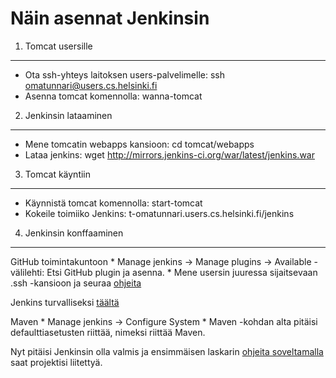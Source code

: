 Näin asennat Jenkinsin
======================

1. Tomcat usersille
-------------------

* Ota ssh-yhteys laitoksen users-palvelimelle: ssh omatunnari@users.cs.helsinki.fi
* Asenna tomcat komennolla: wanna-tomcat


2. Jenkinsin lataaminen
-----------------------

* Mene tomcatin webapps kansioon: cd tomcat/webapps
* Lataa jenkins: wget http://mirrors.jenkins-ci.org/war/latest/jenkins.war
    
    
3. Tomcat käyntiin
------------------

* Käynnistä tomcat komennolla: start-tomcat
* Kokeile toimiiko Jenkins: t-omatunnari.users.cs.helsinki.fi/jenkins
    

4. Jenkinsin konffaaminen
-------------------------

GitHub toimintakuntoon
    * Manage jenkins -> Manage plugins -> Available -välilehti: Etsi GitHub plugin ja asenna.
    * Mene usersin juuressa sijaitsevaan .ssh -kansioon ja seuraa [ohjeita](https://help.github.com/articles/generating-ssh-keys)

Jenkins turvalliseksi [täältä](https://wiki.jenkins-ci.org/display/JENKINS/Standard+Security+Setup)

Maven
    * Manage jenkins -> Configure System
    * Maven -kohdan alta pitäisi defaulttiasetusten riittää, nimeksi riittää Maven.
    
Nyt pitäisi Jenkinsin olla valmis ja ensimmäisen laskarin [ohjeita soveltamalla](https://github.com/mluukkai/ohtu2013/wiki/laskari-1) saat projektisi liitettyä.
